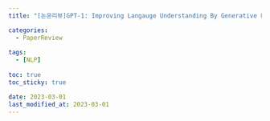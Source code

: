 ```yaml
---
title: "[논문리뷰]GPT-1: Improving Langauge Understanding By Generative Pre-Training Paper Review"

categories: 
  - PaperReview
  
tags:
  - [NLP]
  
toc: true
toc_sticky: true

date: 2023-03-01
last_modified_at: 2023-03-01
---
```

